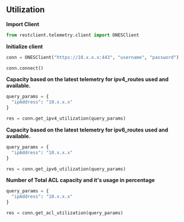 ## Utilization

<b> Import Client </b>

```py
from restclient.telemetry.client import ONESClient 
```

<b> Initialize client </b>

```py
conn = ONESClient("https://10.x.x.x:443", "username", "password")

conn.connect()
```

<b>Capacity based on the latest telemetry for ipv4_routes used and available. </b>

```py
query_params = {
  "ipAddress": "10.x.x.x"
}

res = conn.get_ipv4_utilization(query_params)
```

<b>Capacity based on the latest telemetry for ipv6_routes used and available. </b>

```py
query_params = {
  "ipAddress": "10.x.x.x"
}

res = conn.get_ipv6_utilization(query_params)
```

<b>Number of Total ACL capacity and it's usage in percentage</b>

```py
query_params = {
  "ipAddress": "10.x.x.x"
}

res = conn.get_acl_utilization(query_params)
```